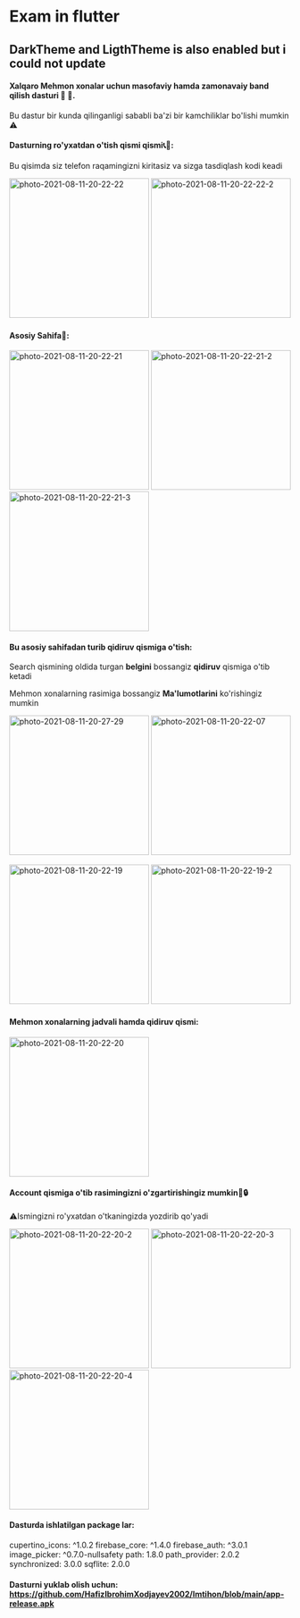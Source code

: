 # Exam in flutter

## DarkTheme and LigthTheme is also enabled but i could not update

#### Xalqaro Mehmon xonalar uchun masofaviy hamda zamonavaiy band qilish dasturi :hotel: :city_sunset:.

Bu dastur bir kunda qilinganligi sababli ba'zi bir kamchiliklar bo'lishi mumkin  :warning:

#### Dasturning ro'yxatdan o'tish qismi qismi:telephone_receiver::key::

Bu qisimda siz telefon raqamingizni kiritasiz va sizga tasdiqlash kodi keadi


<a href="https://ibb.co/9wBxN7F"><img src="https://i.ibb.co/tZn0497/photo-2021-08-11-20-22-22.jpg" alt="photo-2021-08-11-20-22-22" border="0" width="250"></a>
<a href="https://ibb.co/r5dmVRn"><img src="https://i.ibb.co/p4hxSBC/photo-2021-08-11-20-22-22-2.jpg" alt="photo-2021-08-11-20-22-22-2" border="0" width="250"></a>

#### Asosiy Sahifa:iphone::

<a href="https://ibb.co/pzNncNf"><img src="https://i.ibb.co/qshxKhN/photo-2021-08-11-20-22-21.jpg" alt="photo-2021-08-11-20-22-21" border="0" width="250"></a>
<a href="https://ibb.co/6Xn7jpM"><img src="https://i.ibb.co/qJy3T4S/photo-2021-08-11-20-22-21-2.jpg" alt="photo-2021-08-11-20-22-21-2" border="0" width="250"></a>
<a href="https://ibb.co/gvF7xrF"><img src="https://i.ibb.co/rbftVQf/photo-2021-08-11-20-22-21-3.jpg" alt="photo-2021-08-11-20-22-21-3" border="0" width="250"></a>

#### Bu asosiy sahifadan turib qidiruv qismiga o'tish:
Search qismining oldida turgan **belgini** bossangiz **qidiruv** qismiga o'tib ketadi

Mehmon xonalarning rasimiga bossangiz **Ma'lumotlarini** ko'rishingiz mumkin

<a href="https://ibb.co/NmBVvdK"><img src="https://i.ibb.co/txrmGTD/photo-2021-08-11-20-27-29.jpg" alt="photo-2021-08-11-20-27-29" border="0" width="250"></a>
<a href="https://ibb.co/gMxKvC6"><img src="https://i.ibb.co/27T48B5/photo-2021-08-11-20-22-07.jpg" alt="photo-2021-08-11-20-22-07" border="0" width="250"></a>


<a href="https://ibb.co/Zd8rrVs"><img src="https://i.ibb.co/cJF9915/photo-2021-08-11-20-22-19.jpg" alt="photo-2021-08-11-20-22-19" border="0" width="250"></a>
<a href="https://ibb.co/F7GtwqH"><img src="https://i.ibb.co/f0m7pGD/photo-2021-08-11-20-22-19-2.jpg" alt="photo-2021-08-11-20-22-19-2" border="0" width="250"></a>

#### Mehmon xonalarning jadvali hamda qidiruv qismi:

<a href="https://ibb.co/cKqSZxM"><img src="https://i.ibb.co/twRTv3k/photo-2021-08-11-20-22-20.jpg" alt="photo-2021-08-11-20-22-20" border="0" width="250"></a>

#### Account qismiga o'tib rasimingizni o'zgartirishingiz mumkin:man::lock:

:warning:Ismingizni ro'yxatdan o'tkaningizda yozdirib qo'yadi

<a href="https://ibb.co/S6bnptK"><img src="https://i.ibb.co/D1hCn97/photo-2021-08-11-20-22-20-2.jpg" alt="photo-2021-08-11-20-22-20-2" border="0" width="250"></a>
<a href="https://ibb.co/gV77t3Q"><img src="https://i.ibb.co/5F99s6C/photo-2021-08-11-20-22-20-3.jpg" alt="photo-2021-08-11-20-22-20-3" border="0" width="250"></a>
<a href="https://ibb.co/jT7FdfR"><img src="https://i.ibb.co/L84fMR5/photo-2021-08-11-20-22-20-4.jpg" alt="photo-2021-08-11-20-22-20-4" border="0" width="250"></a>







#### **Dasturda ishlatilgan package lar**: 
  cupertino_icons: ^1.0.2
  firebase_core: ^1.4.0
  firebase_auth: ^3.0.1
  image_picker: ^0.7.0-nullsafety
  path: 1.8.0
  path_provider: 2.0.2
  synchronized: 3.0.0
  sqflite: 2.0.0

#### **Dasturni yuklab olish uchun:** https://github.com/HafizIbrohimXodjayev2002/Imtihon/blob/main/app-release.apk
